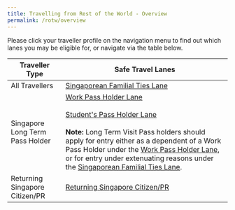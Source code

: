```yaml
---
title: Travelling from Rest of the World - Overview
permalink: /rotw/overview
---
```


Please click your traveller profile on the navigation menu to find out which lanes you may be eligible for, or navigate via the table below.

|Traveller Type | Safe Travel Lanes | 
|--------------|-------------------| 
|All Travellers| [Singaporean Familial Ties Lane](/rotw/singaporean-ftl)  | 
|Singapore Long Term Pass Holder |[Work Pass Holder Lane](/rotw/work-pass-holder-lane) <br><br> [Student's Pass Holder Lane](/rotw/student-pass-holder-lane) <br><br> **Note:** Long Term Visit Pass holders should apply for entry either as a dependent of a Work Pass Holder under the [Work Pass Holder Lane](malaysia/work-pass-holder-lane), or for entry under extenuating reasons under the [Singaporean Familial Ties Lane](/malaysia/singaporean-ftl). |
|Returning Singapore Citizen/PR | [Returning Singapore Citizen/PR](/rotw/scpr)|


